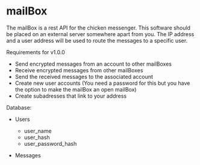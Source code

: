 # mailBox
The mailBox is a rest API for the chicken messenger. This software should be placed on an external server somewhere apart from you. The IP address and a user address will be used to route the messages to a specific user. 

Requirements for v1.0.0
* Send encrypted messages from an account to other mailBoxes
* Receive encrypted messages from other mailBoxes 
* Send the received messages to the associated account
* Create new user accounts (You need a password for this but you have the option to make the mailBox an open mailBox)
* Create subadresses that link to your address

Database:
* Users
    * user_name
    * user_hash
    * user_password_hash

* Messages